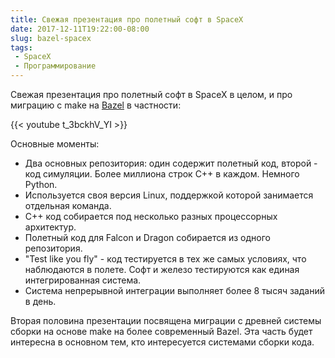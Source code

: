 ```yaml
---
title: Свежая презентация про полетный софт в SpaceX
date: 2017-12-11T19:22:00-08:00
slug: bazel-spacex
tags:
 - SpaceX
 - Программирование
---
```


Свежая презентация про полетный софт в SpaceX в целом, и про миграцию с make на
[Bazel](https://bazel.build/) в частности:

{{< youtube t_3bckhV_YI >}}

Основные моменты:

* Два основных репозитория: один содержит полетный код, второй - код симуляции.
  Более миллиона строк C++ в каждом. Немного Python.
* Используется своя версия Linux, поддержкой которой занимается отдельная
  команда.
* C++ код собирается под несколько разных процессорных архитектур.
* Полетный код для Falcon и Dragon собирается из одного репозитория.
* "Test like you fly" - код тестируется в тех же самых условиях, что наблюдаются
  в полете. Софт и железо тестируются как единая интегрированная система.
* Система непрерывной интеграции выполняет более 8 тысяч заданий в день. 

Вторая половина презентации посвящена миграции с древней системы сборки на
основе make на более современный Bazel. Эта часть будет интересна в основном
тем, кто интересуется системами сборки кода.

<!--more-->
